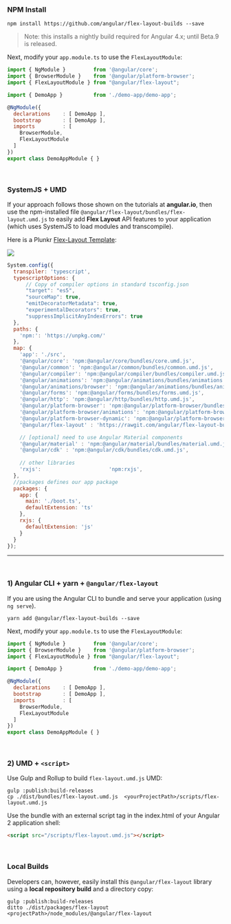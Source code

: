 ### NPM Install

```terminal
npm install https://github.com/angular/flex-layout-builds --save
```

> Note: this installs a nightly build required for Angular 4.x; until Beta.9 is released.

Next, modify your `app.module.ts` to use the `FlexLayoutModule`:

```js
import { NgModule }         from '@angular/core';
import { BrowserModule }    from '@angular/platform-browser';
import { FlexLayoutModule } from "@angular/flex-layout";

import { DemoApp }          from './demo-app/demo-app';

@NgModule({
  declarations    : [ DemoApp ],
  bootstrap       : [ DemoApp ],
  imports         : [
    BrowserModule,
    FlexLayoutModule
  ]
})
export class DemoAppModule { }
```

<br/>

### SystemJS + UMD

If your approach follows those shown on the tutorials at **angular.io**, then use the npm-installed file `@angular/flex-layout/bundles/flex-layout.umd.js` to easily add **Flex Layout** API features to your application 
(which uses SystemJS to load modules and transcompile).

Here is a Plunkr [Flex-Layout Template](https://plnkr.co/edit/h8hzyoEyqdCXmTBA7DfK?p=preview):

<a href="https://plnkr.co/edit/h8hzyoEyqdCXmTBA7DfK?p=preview" target="_blank">
<img src="https://cloud.githubusercontent.com/assets/210413/21197851/9bb2de6c-c202-11e6-9165-53c08663d788.png"></img>
</a>

<br/>

```js
System.config({
  transpiler: 'typescript',
  typescriptOptions: {
      // Copy of compiler options in standard tsconfig.json
      "target": "es5",
      "sourceMap": true,
      "emitDecoratorMetadata": true,
      "experimentalDecorators": true,
      "suppressImplicitAnyIndexErrors": true
  },
  paths: {
    'npm:': 'https://unpkg.com/'
  },
  map: {    
    'app': './src',
    '@angular/core': 'npm:@angular/core/bundles/core.umd.js',
    '@angular/common': 'npm:@angular/common/bundles/common.umd.js',
    '@angular/compiler': 'npm:@angular/compiler/bundles/compiler.umd.js',
    '@angular/animations': 'npm:@angular/animations/bundles/animations.umd.js',
    '@angular/animations/browser': 'npm:@angular/animations/bundles/animations-browser.umd.js',
    '@angular/forms': 'npm:@angular/forms/bundles/forms.umd.js',
    '@angular/http': 'npm:@angular/http/bundles/http.umd.js',
    '@angular/platform-browser': 'npm:@angular/platform-browser/bundles/platform-browser.umd.js',
    '@angular/platform-browser/animations': 'npm:@angular/platform-browser/bundles/platform-browser-animations.umd.js',
    '@angular/platform-browser-dynamic': 'npm:@angular/platform-browser-dynamic/bundles/platform-browser-dynamic.umd.js',
    '@angular/flex-layout' : 'https://rawgit.com/angular/flex-layout-builds/master/bundles/flex-layout.umd.js',

    // [optional] need to use Angular Material components
    '@angular/material' : 'npm:@angular/material/bundles/material.umd.js',
    '@angular/cdk' : 'npm:@angular/cdk/bundles/cdk.umd.js',
    
    // other libraries
    'rxjs':                      'npm:rxjs',
  },
  //packages defines our app package
  packages: {
    app: {
      main: './boot.ts',
      defaultExtension: 'ts'
    },
    rxjs: {
      defaultExtension: 'js'
    }
  }
});
```
----

<br/>

### 1) Angular CLI + **yarn** + `@angular/flex-layout`

If you are using the Angular CLI to bundle and serve your application (using `ng serve`). 

```terminal
yarn add @angular/flex-layout-builds --save
```

Next, modify your `app.module.ts` to use the `FlexLayoutModule`:

```js
import { NgModule }         from '@angular/core';
import { BrowserModule }    from '@angular/platform-browser';
import { FlexLayoutModule } from "@angular/flex-layout";

import { DemoApp }          from './demo-app/demo-app';

@NgModule({
  declarations    : [ DemoApp ],
  bootstrap       : [ DemoApp ],
  imports         : [
    BrowserModule,
    FlexLayoutModule
  ]
})
export class DemoAppModule { }
```

<br/>

### 2) UMD + `<script>`

Use Gulp and Rollup to build `flex-layout.umd.js` UMD:

```console
gulp :publish:build-releases
cp ./dist/bundles/flex-layout.umd.js  <yourProjectPath>/scripts/flex-layout.umd.js
```

Use the bundle with an external script tag in the index.html of your Angular 2 application shell:

```html
<script src="/scripts/flex-layout.umd.js"></script>

```

<br/>

### Local Builds

Developers can, however, easily install this `@angular/flex-layout` library using a **local repository build** 
and a directory copy:

```console
gulp :publish:build-releases
ditto ./dist/packages/flex-layout <projectPath>/node_modules/@angular/flex-layout
```

